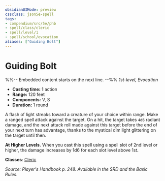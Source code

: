 ```yaml
---
obsidianUIMode: preview
cssclass: json5e-spell
tags:
- compendium/src/5e/phb
- spell/class/cleric
- spell/level/1
- spell/school/evocation
aliases: ["Guiding Bolt"]
---
```

# Guiding Bolt
%%-- Embedded content starts on the next line. --%%
*1st-level, Evocation*  

- **Casting time:** 1 action
- **Range:** 120 feet
- **Components:** V, S
- **Duration:** 1 round

A flash of light streaks toward a creature of your choice within range. Make a ranged spell attack against the target. On a hit, the target takes `4d6` radiant damage, and the next attack roll made against this target before the end of your next turn has advantage, thanks to the mystical dim light glittering on the target until then.

**At Higher Levels.** When you cast this spell using a spell slot of 2nd level or higher, the damage increases by 1d6 for each slot level above 1st.

**Classes**: [Cleric](/compendium/classes/cleric.md)

*Source: Player's Handbook p. 248. Available in the SRD and the Basic Rules.*